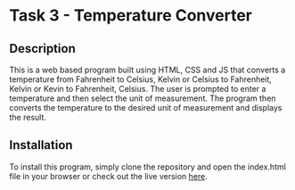 # Task 3 - Temperature Converter

## Description
This is a web based program built using HTML, CSS and JS that converts a temperature from Fahrenheit to Celsius, Kelvin or Celsius to Fahrenheit, Kelvin or Kevin to Fahrenheit, Celsius. The user is prompted to enter a temperature and then select the unit of measurement. The program then converts the temperature to the desired unit of measurement and displays the result.

## Installation
To install this program, simply clone the repository and open the index.html file in your browser or check out the live version [here](https://temperature-converter-oibsip.netlify.app/).